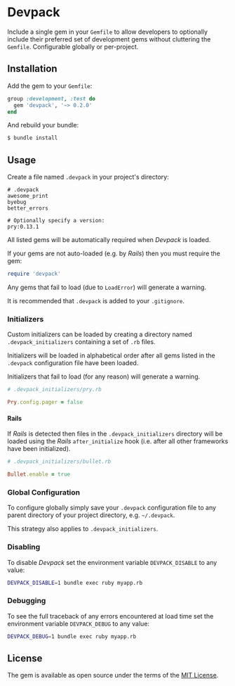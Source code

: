 # Devpack

Include a single gem in your `Gemfile` to allow developers to optionally include their preferred set of development gems without cluttering the `Gemfile`. Configurable globally or per-project.

## Installation

Add the gem to your `Gemfile`:

```ruby
group :development, :test do
  gem 'devpack', '~> 0.2.0'
end
```

And rebuild your bundle:

```bash
$ bundle install
```

## Usage

Create a file named `.devpack` in your project's directory:

```
# .devpack
awesome_print
byebug
better_errors

# Optionally specify a version:
pry:0.13.1
```

All listed gems will be automatically required when _Devpack_ is loaded.

If your gems are not auto-loaded (e.g. by _Rails_) then you must require the gem:
```ruby
require 'devpack'
```

Any gems that fail to load (due to `LoadError`) will generate a warning.

It is recommended that `.devpack` is added to your `.gitignore`.

### Initializers

Custom initializers can be loaded by creating a directory named `.devpack_initializers` containing a set of `.rb` files.

Initializers will be loaded in alphabetical order after all gems listed in the `.devpack` configuration file have been loaded.

Initializers that fail to load (for any reason) will generate a warning.

```ruby
# .devpack_initializers/pry.rb

Pry.config.pager = false
```

#### Rails

If _Rails_ is detected then files in the `.devpack_initializers` directory will be loaded using the _Rails_ `after_initialize` hook (i.e. after all other frameworks have been initialized).

```ruby
# .devpack_initializers/bullet.rb

Bullet.enable = true
```

### Global Configuration

To configure globally simply save your `.devpack` configuration file to any parent directory of your project directory, e.g. `~/.devpack`.

This strategy also applies to `.devpack_initializers`.

### Disabling

To disable _Devpack_ set the environment variable `DEVPACK_DISABLE` to any value:
```bash
DEVPACK_DISABLE=1 bundle exec ruby myapp.rb
```

### Debugging

To see the full traceback of any errors encountered at load time set the environment variable `DEVPACK_DEBUG` to any value:
```bash
DEVPACK_DEBUG=1 bundle exec ruby myapp.rb
```

## License

The gem is available as open source under the terms of the [MIT License](https://opensource.org/licenses/MIT).
